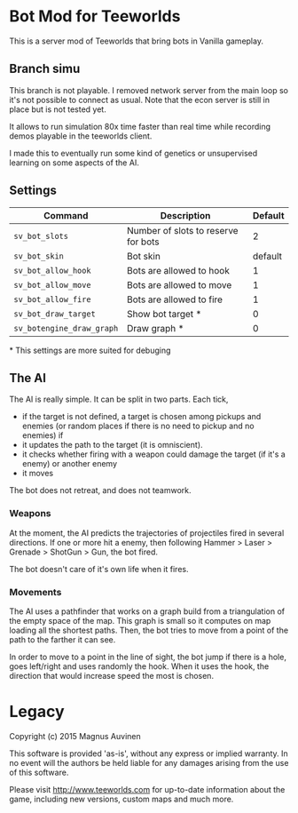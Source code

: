 # Bot Mod for Teeworlds
This is a server mod of Teeworlds that bring bots in Vanilla gameplay.

## Branch simu
This branch is not playable.
I removed network server from the main loop so it's not possible to connect as usual.
Note that the econ server is still in place but is not tested yet.

It allows to run simulation 80x time faster than real time while recording demos playable in the teeworlds client.

I made this to eventually run some kind of genetics or unsupervised learning on some aspects of the AI.

## Settings

|Command |  Description | Default|
| ------ | ------------ | ------ |
|`sv_bot_slots`|  Number of slots to reserve for bots | 2 |
|`sv_bot_skin`| Bot skin | default |
|`sv_bot_allow_hook`| Bots are allowed to hook | 1 |
|`sv_bot_allow_move`| Bots are allowed to move | 1 |
|`sv_bot_allow_fire`| Bots are allowed to fire | 1 |
|`sv_bot_draw_target`| Show bot target * | 0 |
|`sv_botengine_draw_graph`| Draw graph * | 0 |

\* This settings are more suited for debuging

## The AI
The AI is really simple. It can be split in two parts.
Each tick, 
 * if the target is not defined, a target is chosen among pickups and enemies (or random places if there is no need to pickup and no enemies) if 
 * it updates the path to the target (it is omniscient).
 * it checks whether firing with a weapon could damage the target (if it's a enemy) or another enemy
 * it moves
 
The bot does not retreat, and does not teamwork. 

### Weapons
At the moment, the AI predicts the trajectories of projectiles fired in several directions.
If one or more hit a enemy, then following Hammer > Laser > Grenade > ShotGun > Gun, the bot fired.

The bot doesn't care of it's own life when it fires.

### Movements
The AI uses a pathfinder that works on a graph build from a triangulation of the empty space of the map.
This graph is small so it computes on map loading all the shortest paths.
Then, the bot tries to move from a point of the path to the farther it can see.

In order to move to a point in the line of sight, the bot jump if there is a hole, goes left/right and uses randomly the hook.
When it uses the hook, the direction that would increase speed the most is chosen.

# Legacy
Copyright (c) 2015 Magnus Auvinen


This software is provided 'as-is', without any express or implied
warranty. In no event will the authors be held liable for any damages
arising from the use of this software.


Please visit http://www.teeworlds.com for up-to-date information about 
the game, including new versions, custom maps and much more.